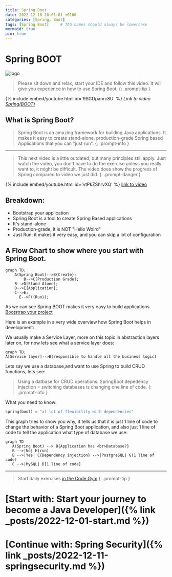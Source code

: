 ```yaml
---
title: Spring Boot
date: 2022-12-10 20:01:01 +0100
categories: [Spring, Boot]
tags: [Spring Boot]     # TAG names should always be lowercase
mermaid: true
pin: true
---
```


# Spring BOOT

![logo](https://miro.medium.com/max/716/1*jMQ9lkY5SBnbcOlJB4aizg.png)

> Please sit down and relax, start your IDE and follow this video. It will give you experience in how to use Spring Boot.
{: .prompt-tip }

{% include embed/youtube.html id='9SGDpanrc8U' %}
_Link to video [Spring(BOOT)](https://www.youtube.com/watch?v=9SGDpanrc8U)_

## What is Spring Boot?

> Spring Boot is an amazing framework for building Java applications. It makes it easy to create stand-alone,
> production-grade Spring based Applications that you can "just run".
{: .prompt-info }
---

> This next video is a little outdated, but many principles still apply. Just watch the video, you don't have to do the
> exercise unless you really want to, it might be difficult. The video does show the progress of Spring compared to 
> video we just did.
{: .prompt-danger }

{% include embed/youtube.html id='vtPkZShrvXQ' %}
[link to  video](https://www.youtube.com/watch?v=vtPkZShrvXQ)


## Breakdown:

- Bootstrap your application
- Spring Boot is a tool to create Spring Based applications
- It's stand-alone
- Production-grade, it is NOT "Hello Wolrd"
- Just Run: it makes it very easy, and you can skip a lot of configuration

## A Flow Chart to show where you start with Spring Boot.

```mermaid
graph TD;
    A(Spring Boot)-->B{Create};
		B-->C[Production Grade];
    B-->D[Stand Alone];
    D-->E{Application};
    C-->E;
	  E-->F((Run));
```

As we can see Spring BOOT makes it very easy to build applications
[Bootstrap your project](https://start.spring.io/)

Here is an example in a very wide overview how Spring Boot helps in development:

We usually make a Service Layer, more on this topic in abstraction layers later on, for now lets see what a service
layer does:

```mermaid
graph TD;
A[Service layer]-->B(responsible to handle all the business logic) 
```
Lets say we use a database,and want to use Spring to build CRUD functions, lets see:


> Using a datbase for CRUD operations:
> SpringBoot depedency injection = switching databases is changing one line of code.
{: .prompt-info }

What you need to know:
```php
spring(boot) = "al lot of flexibility with dependencies"
```

This graph tries to  show you why, it tells us that it is just 1 line of code to change the behavior of a Spring Boot
application, and also just 1 line of code to tell the application what type of database we use:

```mermaid
graph TD
   A(Spring Boot) --> B{Application has <br>Database?}
   B -->|No| H(run)
   B -->|Yes| C{Dependency injection} -->|PostgreSQL| G(1 line of code)
   C -->|MySQL| D[1 line of code] 
```

***
> Start daily exercises [in the Code Gym](https://codegym.cc/)
{: .prompt-tip }

# [Start with: Start your journey to become a Java Developer]({% link _posts/2022-12-01-start.md %})

# [Continue with: Spring Security]({% link _posts/2022-12-11-springsecurity.md %})
